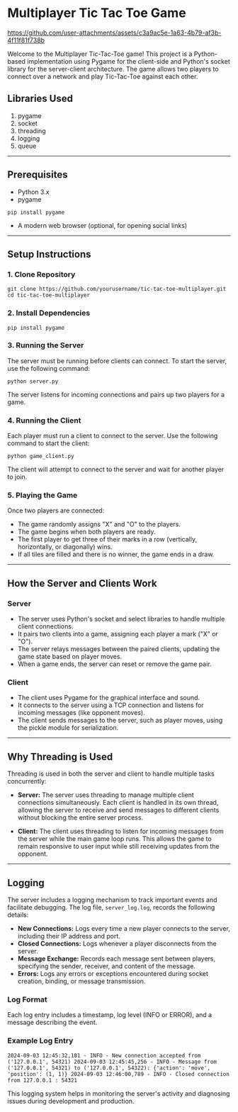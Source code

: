 # Multiplayer Tic Tac Toe Game



https://github.com/user-attachments/assets/c3a9ac5e-1a63-4b79-af3b-4f11f81f738b



Welcome to the Multiplayer Tic-Tac-Toe game! This project is a Python-based implementation using Pygame for the client-side and Python's socket library for the server-client architecture. The game allows two players to connect over a network and play Tic-Tac-Toe against each other.

## Libraries Used
1. pygame
2. socket
3. threading
4. logging
5. queue

---
## Prerequisites

- Python 3.x
- pygame
```commandline
pip install pygame
```
- A modern web browser (optional, for opening social links)

---
## Setup Instructions
### 1. Clone Repository
```commandline
git clone https://github.com/yourusername/tic-tac-toe-multiplayer.git
cd tic-tac-toe-multiplayer
```
### 2. Install Dependencies
```commandline
pip install pygame
```
### 3. Running the Server
The server must be running before clients can connect. To start the server, use the following command:
```commandline
python server.py
```
The server listens for incoming connections and pairs up two players for a game.
### 4. Running the Client
Each player must run a client to connect to the server. Use the following command to start the client:
```commandline
python game_client.py
```
The client will attempt to connect to the server and wait for another player to join.
### 5. Playing the Game
Once two players are connected:
- The game randomly assigns "X" and "O" to the players.
- The game begins when both players are ready.
- The first player to get three of their marks in a row (vertically, horizontally, or diagonally) wins.
- If all tiles are filled and there is no winner, the game ends in a draw.

---
## How the Server and Clients Work
### Server
- The server uses Python's socket and select libraries to handle multiple client connections.
- It pairs two clients into a game, assigning each player a mark ("X" or "O").
- The server relays messages between the paired clients, updating the game state based on player moves.
- When a game ends, the server can reset or remove the game pair.

### Client
- The client uses Pygame for the graphical interface and sound.
- It connects to the server using a TCP connection and listens for incoming messages (like opponent moves).
- The client sends messages to the server, such as player moves, using the pickle module for serialization.

---
## Why Threading is Used
Threading is used in both the server and client to handle multiple tasks concurrently:
- **Server:** The server uses threading to manage multiple client connections simultaneously. Each client is handled in its own thread, allowing the server to receive and send messages to different clients without blocking the entire server process.


- **Client:** The client uses threading to listen for incoming messages from the server while the main game loop runs. This allows the game to remain responsive to user input while still receiving updates from the opponent.

---
## Logging

The server includes a logging mechanism to track important events and facilitate debugging. The log file, `server_log.log`, records the following details:

- **New Connections:** Logs every time a new player connects to the server, including their IP address and port.
- **Closed Connections:** Logs whenever a player disconnects from the server.
- **Message Exchange:** Records each message sent between players, specifying the sender, receiver, and content of the message.
- **Errors:** Logs any errors or exceptions encountered during socket creation, binding, or message transmission.

### Log Format

Each log entry includes a timestamp, log level (INFO or ERROR), and a message describing the event.

### Example Log Entry
```server_log.log
2024-09-03 12:45:32,101 - INFO - New connection accepted from ('127.0.0.1', 54321) 2024-09-03 12:45:45,256 - INFO - Message from ('127.0.0.1', 54321) to ('127.0.0.1', 54322): {'action': 'move', 'position': (1, 1)} 2024-09-03 12:46:00,789 - INFO - Closed connection from 127.0.0.1 : 54321
```

This logging system helps in monitoring the server's activity and diagnosing issues during development and production.
